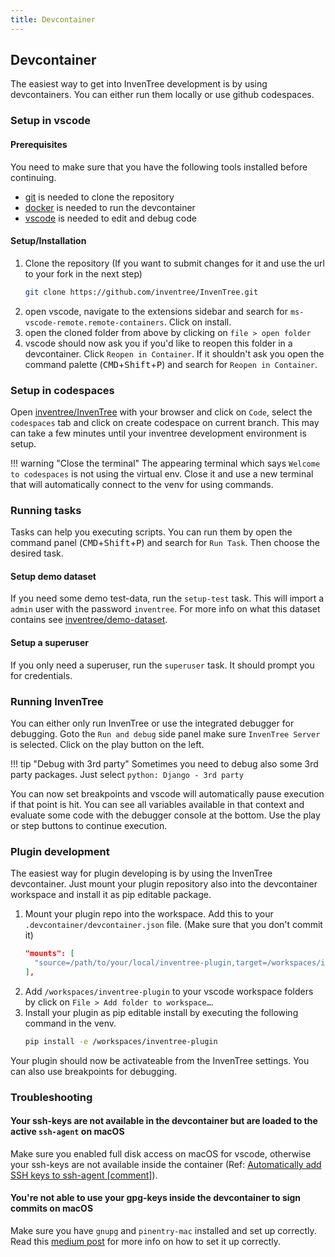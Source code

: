 ```yaml
---
title: Devcontainer
---
```


## Devcontainer

The easiest way to get into InvenTree development is by using devcontainers. You can either run them locally or use github codespaces.

### Setup in vscode

#### Prerequisites

You need to make sure that you have the following tools installed before continuing.

- [git](https://git-scm.com/downloads) is needed to clone the repository
- [docker](https://www.docker.com/products/docker-desktop/) is needed to run the devcontainer
- [vscode](https://code.visualstudio.com/Download) is needed to edit and debug code

#### Setup/Installation

1. Clone the repository (If you want to submit changes for it and use the url to your fork in the next step)
   ```bash
   git clone https://github.com/inventree/InvenTree.git
   ```
2. open vscode, navigate to the extensions sidebar and search for `ms-vscode-remote.remote-containers`. Click on install.
3. open the cloned folder from above by clicking on `file > open folder`
4. vscode should now ask you if you'd like to reopen this folder in a devcontainer. Click `Reopen in Container`. If it shouldn't ask you open the command palette (<kbd>CMD</kbd>+<kbd>Shift</kbd>+<kbd>P</kbd>) and search for `Reopen in Container`.

### Setup in codespaces

Open [inventree/InvenTree](https://github.com/inventree/InvenTree) with your browser and click on `Code`, select the `codespaces` tab and click on create codespace on current branch. This may can take a few minutes until your inventree development environment is setup.

!!! warning "Close the terminal"
  The appearing terminal which says `Welcome to codespaces` is not using the virtual env. Close it and use a new terminal that will automatically connect to the venv for using commands.

### Running tasks

Tasks can help you executing scripts. You can run them by open the command panel (<kbd>CMD</kbd>+<kbd>Shift</kbd>+<kbd>P</kbd>) and search for `Run Task`. Then choose the desired task.

#### Setup demo dataset

If you need some demo test-data, run the `setup-test` task. This will import a `admin` user with the password `inventree`. For more info on what this dataset contains see [inventree/demo-dataset](https://github.com/inventree/demo-dataset).

#### Setup a superuser

If you only need a superuser, run the `superuser` task. It should prompt you for credentials.

### Running InvenTree

You can either only run InvenTree or use the integrated debugger for debugging. Goto the `Run and debug` side panel make sure `InvenTree Server` is selected. Click on the play button on the left.

!!! tip "Debug with 3rd party"
  Sometimes you need to debug also some 3rd party packages. Just select `python: Django - 3rd party`

You can now set breakpoints and vscode will automatically pause execution if that point is hit. You can see all variables available in that context and evaluate some code with the debugger console at the bottom. Use the play or step buttons to continue execution.

### Plugin development

The easiest way for plugin developing is by using the InvenTree devcontainer. Just mount your plugin repository also into the devcontainer workspace and install it as pip editable package.

1. Mount your plugin repo into the workspace. Add this to your `.devcontainer/devcontainer.json` file. (Make sure that you don't commit it)
   ```json
   "mounts": [
     "source=/path/to/your/local/inventree-plugin,target=/workspaces/inventree-plugin,type=bind,consistency=cached"
   ],
   ```
2. Add `/workspaces/inventree-plugin` to your vscode workspace folders by click on `File > Add folder to workspace…`.
3. Install your plugin as pip editable install by executing the following command in the venv.
   ```bash
   pip install -e /workspaces/inventree-plugin
   ```

Your plugin should now be activateable from the InvenTree settings. You can also use breakpoints for debugging.

### Troubleshooting

#### Your ssh-keys are not available in the devcontainer but are loaded to the active `ssh-agent` on macOS
Make sure you enabled full disk access on macOS for vscode, otherwise your ssh-keys are not available inside the container (Ref: [Automatically add SSH keys to ssh-agent [comment]](https://github.com/microsoft/vscode-remote-release/issues/4024#issuecomment-831671081)).

#### You're not able to use your gpg-keys inside the devcontainer to sign commits on macOS
Make sure you have `gnupg` and `pinentry-mac` installed and set up correctly. Read this [medium post](https://medium.com/@jma/setup-gpg-for-git-on-macos-4ad69e8d3733) for more info on how to set it up correctly.
